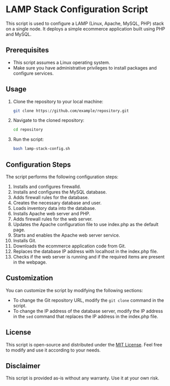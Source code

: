 # LAMP Stack Configuration Script

This script is used to configure a LAMP (Linux, Apache, MySQL, PHP) stack on a single node. It deploys a simple ecommerce application built using PHP and MySQL.

## Prerequisites

- This script assumes a Linux operating system.
- Make sure you have administrative privileges to install packages and configure services.

## Usage

1. Clone the repository to your local machine:

   ```bash
   git clone https://github.com/example/repository.git
   ```

2. Navigate to the cloned repository:

   ```bash
   cd repository
   ```

3. Run the script:

   ```bash
   bash lamp-stack-config.sh
   ```

## Configuration Steps

The script performs the following configuration steps:

1. Installs and configures firewalld.
2. Installs and configures the MySQL database.
3. Adds firewall rules for the database.
4. Creates the necessary database and user.
5. Loads inventory data into the database.
6. Installs Apache web server and PHP.
7. Adds firewall rules for the web server.
8. Updates the Apache configuration file to use index.php as the default page.
9. Starts and enables the Apache web server service.
10. Installs Git.
11. Downloads the ecommerce application code from Git.
12. Replaces the database IP address with localhost in the index.php file.
13. Checks if the web server is running and if the required items are present in the webpage.

## Customization

You can customize the script by modifying the following sections:

- To change the Git repository URL, modify the `git clone` command in the script.
- To change the IP address of the database server, modify the IP address in the `sed` command that replaces the IP address in the index.php file.

## License

This script is open-source and distributed under the [MIT License](https://opensource.org/licenses/MIT). Feel free to modify and use it according to your needs.

## Disclaimer

This script is provided as-is without any warranty. Use it at your own risk.
